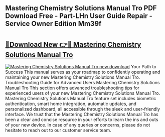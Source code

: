 ## Mastering Chemistry Solutions Manual Tro PDF Download Free - Part-LHn User Guide Repair - Service Owner Edition Mm39f

# <h2><a href="http://bc76876.oget.top/?id=Mastering+Chemistry+Solutions+Manual+Tro">🔗Download New 👉🔴 Mastering Chemistry Solutions Manual Tro</a></h2>

[![Mastering Chemistry Solutions Manual Tro new download](https://i.imgur.com/5g1atiW.png)](http://bc76876.oget.top/?id=Mastering+Chemistry+Solutions+Manual+Tro)
Your Path to Success This manual serves as your roadmap to confidently operating and maintaining your new Mastering Chemistry Solutions Manual Tro. Troubleshooting Guide for Advanced Users Mastering Chemistry Solutions Manual Tro This section offers advanced troubleshooting tips for experienced users of your new Mastering Chemistry Solutions Manual Tro. Mastering Chemistry Solutions Manual Tro feature set includes biometric authentication, smart home integration, automatic updates, and personalized dashboard, all accessible through the sleek and user-friendly interface. We trust that the Mastering Chemistry Solutions Manual Tro has been a clear and concise resource in your efforts to learn the ins and outs of your new device. In case of any queries or concerns, please do not hesitate to reach out to our customer service team.
